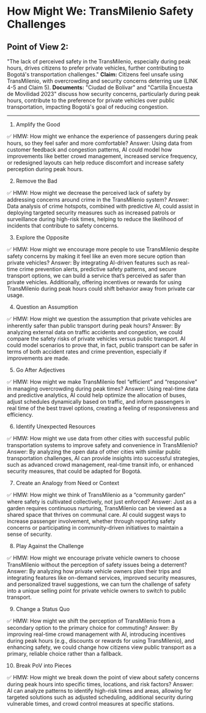 # How Might We: TransMilenio Safety Challenges

## Point of View 2: 
"The lack of perceived safety in the TransMilenio, especially during peak hours, drives citizens to prefer private vehicles, further contributing to Bogotá's transportation challenges."
<b>Claim:</b> Citizens feel unsafe using TransMilenio, with overcrowding and security concerns deterring use (LINK 4-5 and Claim 5).
<b>Documents:</b> "Ciudad de Bolívar" and "Cartilla Encuesta de Movilidad 2023" discuss how security concerns, particularly during peak hours, contribute to the preference for private vehicles over public transportation, impacting Bogotá's goal of reducing congestion.

---
1. Amplify the Good

✅ HMW: How might we enhance the experience of passengers during peak hours, so they feel safer and more comfortable?
Answer: Using data from customer feedback and congestion patterns, AI could model how improvements like better crowd management, increased service frequency, or redesigned layouts can help reduce discomfort and increase safety perception during peak hours.

2. Remove the Bad

✅ HMW: How might we decrease the perceived lack of safety by addressing concerns around crime in the TransMilenio system?
Answer: Data analysis of crime hotspots, combined with predictive AI, could assist in deploying targeted security measures such as increased patrols or surveillance during high-risk times, helping to reduce the likelihood of incidents that contribute to safety concerns.

3. Explore the Opposite

✅ HMW: How might we encourage more people to use TransMilenio despite safety concerns by making it feel like an even more secure option than private vehicles?
Answer: By integrating AI-driven features such as real-time crime prevention alerts, predictive safety patterns, and secure transport options, we can build a service that’s perceived as safer than private vehicles. Additionally, offering incentives or rewards for using TransMilenio during peak hours could shift behavior away from private car usage.

4. Question an Assumption

✅ HMW: How might we question the assumption that private vehicles are inherently safer than public transport during peak hours?
Answer: By analyzing external data on traffic accidents and congestion, we could compare the safety risks of private vehicles versus public transport. AI could model scenarios to prove that, in fact, public transport can be safer in terms of both accident rates and crime prevention, especially if improvements are made.

5. Go After Adjectives

✅ HMW: How might we make TransMilenio feel “efficient” and “responsive” in managing overcrowding during peak times?
Answer: Using real-time data and predictive analytics, AI could help optimize the allocation of buses, adjust schedules dynamically based on traffic, and inform passengers in real time of the best travel options, creating a feeling of responsiveness and efficiency.

6. Identify Unexpected Resources

✅ HMW: How might we use data from other cities with successful public transportation systems to improve safety and convenience in TransMilenio?
Answer: By analyzing the open data of other cities with similar public transportation challenges, AI can provide insights into successful strategies, such as advanced crowd management, real-time transit info, or enhanced security measures, that could be adapted for Bogotá.

7. Create an Analogy from Need or Context

✅ HMW: How might we think of TransMilenio as a “community garden” where safety is cultivated collectively, not just enforced?
Answer: Just as a garden requires continuous nurturing, TransMilenio can be viewed as a shared space that thrives on communal care. AI could suggest ways to increase passenger involvement, whether through reporting safety concerns or participating in community-driven initiatives to maintain a sense of security.

8. Play Against the Challenge

✅ HMW: How might we encourage private vehicle owners to choose TransMilenio without the perception of safety issues being a deterrent?
Answer: By analyzing how private vehicle owners plan their trips and integrating features like on-demand services, improved security measures, and personalized travel suggestions, we can turn the challenge of safety into a unique selling point for private vehicle owners to switch to public transport.

9. Change a Status Quo

✅ HMW: How might we shift the perception of TransMilenio from a secondary option to the primary choice for commuting?
Answer: By improving real-time crowd management with AI, introducing incentives during peak hours (e.g., discounts or rewards for using TransMilenio), and enhancing safety, we could change how citizens view public transport as a primary, reliable choice rather than a fallback.

10. Break PoV into Pieces

✅ HMW: How might we break down the point of view about safety concerns during peak hours into specific times, locations, and risk factors?
Answer: AI can analyze patterns to identify high-risk times and areas, allowing for targeted solutions such as adjusted scheduling, additional security during vulnerable times, and crowd control measures at specific stations.